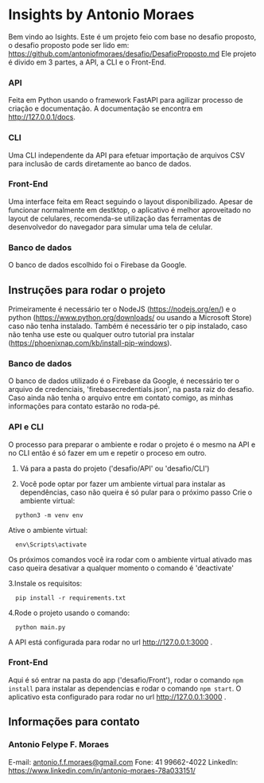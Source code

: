 # Insights by Antonio Moraes

Bem vindo ao Isights.
Este é um projeto feio com base no desafio proposto, o desafio proposto pode ser lido em: https://github.com/antoniofmoraes/desafio/DesafioProposto.md
Ele projeto é divido em 3 partes, a API, a CLI e o Front-End.

### API

Feita em Python usando o framework FastAPI para agilizar processo de criação e documentação.
A documentação se encontra em http://127.0.0.1/docs.

### CLI

Uma CLI independente da API para efetuar importação de arquivos CSV para inclusão de cards diretamente ao banco de dados.

### Front-End

Uma interface feita em React seguindo o layout disponibilizado. Apesar de funcionar normalmente em destktop, o aplicativo é melhor aproveitado no layout de celulares, recomenda-se utilização das ferramentas de desenvolvedor do navegador para simular uma tela de celular.

### Banco de dados

O banco de dados escolhido foi o Firebase da Google.

## Instruções para rodar o projeto

Primeiramente é necessário ter o NodeJS (https://nodejs.org/en/) e o python (https://www.python.org/downloads/ ou usando a Microsoft Store) caso não tenha instalado.
Também é necessário ter o pip instalado, caso não tenha use este ou qualquer outro tutorial pra instalar (https://phoenixnap.com/kb/install-pip-windows).

### Banco de dados

O banco de dados utilizado é o Firebase da Google, é necessário ter o arquivo de credenciais, 'firebasecredentials.json', na pasta raiz do desafio.
Caso ainda não tenha o arquivo entre em contato comigo, as minhas informações para contato estarão no roda-pé.

### API e CLI

O processo para preparar o ambiente e rodar o projeto é o mesmo na API e no CLI então é só fazer em um e repetir o proceso em outro.

1. Vá para a pasta do projeto ('desafio/API' ou 'desafio/CLI')

2. Você pode optar por fazer um ambiente virtual para instalar as dependências, caso não queira é só pular para o próximo passo
Crie o ambiente virtual:
```
  python3 -m venv env
```
Ative o ambiente virtual:
```
  env\Scripts\activate
```
Os próximos comandos você ira rodar com o ambiente virtual ativado mas caso queira desativar a qualquer momento o comando é 'deactivate'

3.Instale os requisitos:
```
  pip install -r requirements.txt
```
4.Rode o projeto usando o comando:
```
  python main.py
```

A API está configurada para rodar no url http://127.0.0.1:3000 .

### Front-End

Aqui é só entrar na pasta do app ('desafio/Front'), rodar o comando ```npm install``` para instalar as dependencias e rodar o comando ```npm start```.
O aplicativo esta configurado para rodar no url http://127.0.0.1:3000 .

## Informações para contato

### Antonio Felype F. Moraes
E-mail: antonio.f.f.moraes@gmail.com
Fone: 41 99662-4022
LinkedIn: https://www.linkedin.com/in/antonio-moraes-78a033151/
